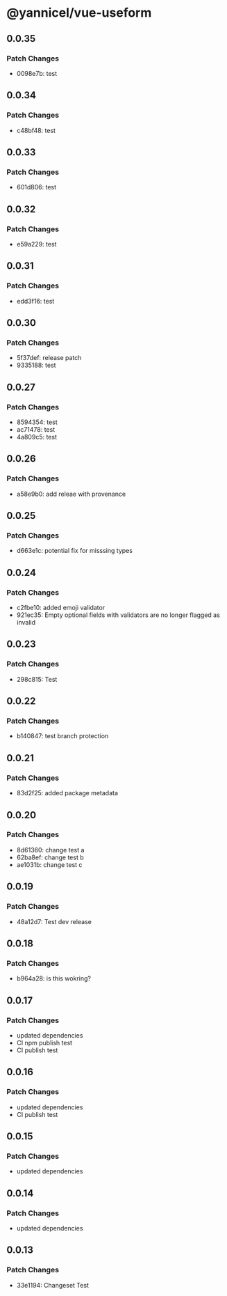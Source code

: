 # @yannicel/vue-useform

## 0.0.35

### Patch Changes

- 0098e7b: test

## 0.0.34

### Patch Changes

- c48bf48: test

## 0.0.33

### Patch Changes

- 601d806: test

## 0.0.32

### Patch Changes

- e59a229: test

## 0.0.31

### Patch Changes

- edd3f16: test

## 0.0.30

### Patch Changes

- 5f37def: release patch
- 9335188: test

## 0.0.27

### Patch Changes

- 8594354: test
- ac71478: test
- 4a809c5: test

## 0.0.26

### Patch Changes

- a58e9b0: add releae with provenance

## 0.0.25

### Patch Changes

- d663e1c: potential fix for misssing types

## 0.0.24

### Patch Changes

- c2fbe10: added emoji validator
- 921ec35: Empty optional fields with validators are no longer flagged as invalid

## 0.0.23

### Patch Changes

- 298c815: Test

## 0.0.22

### Patch Changes

- b140847: test branch protection

## 0.0.21

### Patch Changes

- 83d2f25: added package metadata

## 0.0.20

### Patch Changes

- 8d61360: change test a
- 62ba8ef: change test b
- ae1031b: change test c

## 0.0.19

### Patch Changes

- 48a12d7: Test dev release

## 0.0.18

### Patch Changes

- b964a28: is this wokring?

## 0.0.17

### Patch Changes

- updated dependencies
- CI npm publish test
- CI publish test

## 0.0.16

### Patch Changes

- updated dependencies
- CI publish test

## 0.0.15

### Patch Changes

- updated dependencies

## 0.0.14

### Patch Changes

- updated dependencies

## 0.0.13

### Patch Changes

- 33e1194: Changeset Test
